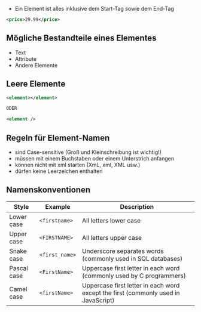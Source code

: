 - Ein Element ist alles inklusive dem Start-Tag sowie dem End-Tag

```xml
<price>29.99</price>
```

## Mögliche Bestandteile eines Elementes
- Text
- Attribute
- Andere Elemente

## Leere Elemente
```xml
<element></element>

ODER

<element />
```

## Regeln für Element-Namen
- sind Case-sensitive (Groß und Kleinschreibung ist wichtig!)
- müssen mit einem Buchstaben oder einem Unterstrich anfangen
- können nicht mit xml starten (XmL, xml, XML usw.)
- dürfen keine Leerzeichen enthalten

## Namenskonventionen
| Style       | Example      | Description                                                                        |
| ----------- | ------------ | ---------------------------------------------------------------------------------- |
| Lower case  | `<firstname>`  | All letters lower case                                                             | 
| Upper case  | `<FIRSTNAME>`  | All letters upper case                                                |
| Snake case  | `<first_name>` | Underscore separates words (commonly used in SQL databases)                        |
| Pascal case | `<FirstName>`  | Uppercase first letter in each word (commonly used by C programmers)               |
| Camel case  | `<firstName>`  | Uppercase first letter in each word except the first (commonly used in JavaScript) |
